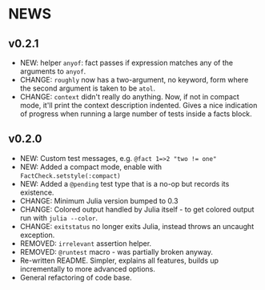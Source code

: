 # NEWS

## v0.2.1

* NEW: helper `anyof`: fact passes if expression matches any of the arguments to `anyof`.
* CHANGE: `roughly` now has a two-argument, no keyword, form where the second argument is taken to be `atol`.
* CHANGE: `context` didn't really do anything. Now, if not in compact mode, it'll print the context description indented. Gives a nice indication of progress when running a large number of tests inside a facts block.

## v0.2.0

* NEW: Custom test messages, e.g. `@fact 1=>2 "two != one"`
* NEW: Added a compact mode, enable with `FactCheck.setstyle(:compact)`
* NEW: Added a `@pending` test type that is a no-op but records its existence.
* CHANGE: Minimum Julia version bumped to 0.3
* CHANGE: Colored output handled by Julia itself - to get colored output run with `julia --color`.
* CHANGE: `exitstatus` no longer exits Julia, instead throws an uncaught exception.
* REMOVED: `irrelevant` assertion helper.
* REMOVED: `@runtest` macro - was partially broken anyway.
* Re-written README. Simpler, explains all features, builds up incrementally to more advanced options.
* General refactoring of code base.